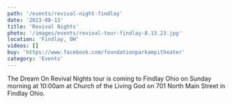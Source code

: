 ```yaml
---
path: '/events/revival-night-findlay'
date: '2023-08-13'
title: 'Revival Nights'
photo: '/images/events/revival-tour-findlay-8.13.23.jpg'
location: 'Findlay, OH'
videos: []
buy: 'https://www.facebook.com/foundationparkampitheater'
category: 'Events'
---
```


The Dream On Revival Nights tour is coming to Findlay Ohio on Sunday morning at 10:00am at Church of the Living God on 701 North Main Street in Findlay Ohio.
